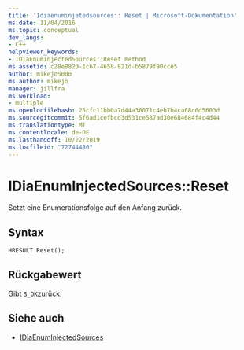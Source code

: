 ```yaml
---
title: 'Idiaenuminjetedsources:: Reset | Microsoft-Dokumentation'
ms.date: 11/04/2016
ms.topic: conceptual
dev_langs:
- C++
helpviewer_keywords:
- IDiaEnumInjectedSources::Reset method
ms.assetid: c28e8820-1c67-4658-821d-b5879f90cce5
author: mikejo5000
ms.author: mikejo
manager: jillfra
ms.workload:
- multiple
ms.openlocfilehash: 25cfc11bb0a7d44a36071c4eb7b4ca68c6d5603d
ms.sourcegitcommit: 5f6ad1cefbcd3d531ce587ad30e684684f4c4d44
ms.translationtype: MT
ms.contentlocale: de-DE
ms.lasthandoff: 10/22/2019
ms.locfileid: "72744480"
---
```

# <a name="idiaenuminjectedsourcesreset"></a>IDiaEnumInjectedSources::Reset
Setzt eine Enumerationsfolge auf den Anfang zurück.

## <a name="syntax"></a>Syntax

```
HRESULT Reset();
```

## <a name="return-value"></a>Rückgabewert
 Gibt `S_OK`zurück.

## <a name="see-also"></a>Siehe auch
- [IDiaEnumInjectedSources](../../debugger/debug-interface-access/idiaenuminjectedsources.md)